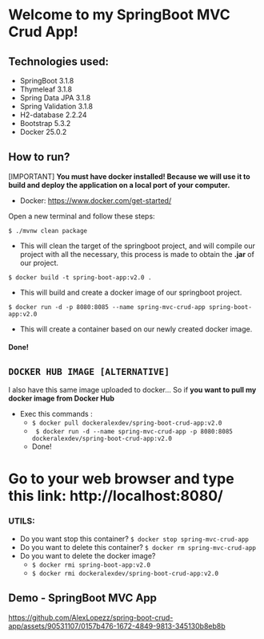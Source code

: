 
# Welcome to my SpringBoot MVC Crud App!

## Technologies used:
* SpringBoot 3.1.8
* Thymeleaf 3.1.8
* Spring Data JPA 3.1.8
* Spring Validation 3.1.8
* H2-database 2.2.24
* Bootstrap 5.3.2
* Docker 25.0.2


## How to run?
[IMPORTANT] **You must have docker installed! Because we will use it to build and deploy the application on a local port of your computer.**
* Docker: https://www.docker.com/get-started/

Open a new terminal and follow these steps:

``` $ ./mvnw clean package ```
- This will clean the target of the springboot project, and will compile our project with all the necessary, this process is made to obtain the **.jar** of our project.

``` $ docker build -t spring-boot-app:v2.0 .  ```
- This will build and create a docker image of our springboot project.

``` $ docker run -d -p 8080:8085 --name spring-mvc-crud-app spring-boot-app:v2.0 ```
- This will create a container based on our newly created docker image.

#### Done!

## `DOCKER HUB IMAGE [ALTERNATIVE]` 
I also have this same image uploaded to docker... So if **you want to pull my docker image from Docker Hub** 

* Exec this commands :
  * ``` $ docker pull dockeralexdev/spring-boot-crud-app:v2.0 ```
  * ``` $ docker run -d --name spring-mvc-crud-app -p 8080:8085 dockeralexdev/spring-boot-crud-app:v2.0```
  * Done!


# Go to your web browser and type this link:  http://localhost:8080/
### UTILS: 
* Do you want stop this container? ``` $ docker stop spring-mvc-crud-app  ```
* Do you want to delete this container? ``` $ docker rm spring-mvc-crud-app ```
* Do you want to delete the docker image?
  * ``` $ docker rmi spring-boot-app:v2.0 ```
  * ``` $ docker rmi dockeralexdev/spring-boot-crud-app:v2.0 ```

## Demo - SpringBoot MVC App
https://github.com/AlexLopezz/spring-boot-crud-app/assets/90531107/0157b476-1672-4849-9813-345130b8eb8b


